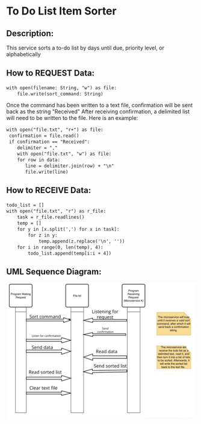 # To Do List Item Sorter
## Description:
This service sorts a to-do list by days until due, priority level, or alphabetically
## How to REQUEST Data:
    with open(filename: String, "w") as file:
        file.write(sort_command: String)
>
Once the command has been written to a text file, confirmation will be sent back as the string "Received"
After receiving confirmation, a delimited list will need to be written to the file. Here is an example:
>
    with open("file.txt", "r+") as file:
     confirmation = file.read()
     if confirmation == "Received":
        delimiter = ","
        with open("file.txt", "w") as file:
        for row in data:
           line = delimiter.join(row) + "\n"
           file.write(line) 

## How to RECEIVE Data:

    todo_list = []  
    with open("file.txt", "r") as r_file:
        task = r_file.readlines()
        temp = []
        for y in [x.split(',') for x in task]:
            for z in y:
                temp.append(z.replace('\n', ''))
        for i in range(0, len(temp), 4):
            todo_list.append(temp[i:i + 4])

## UML Sequence Diagram:
![alt text](uml-screenshot.jpeg "UML Sequence Diagram")
